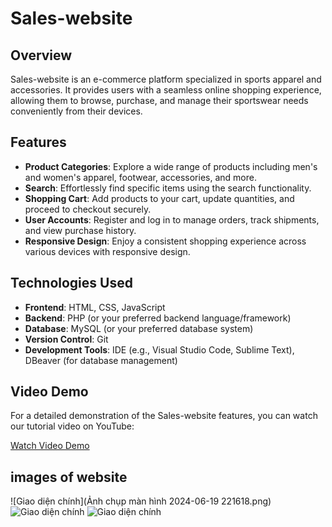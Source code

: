 # Sales-website

## Overview

Sales-website is an e-commerce platform specialized in sports apparel and accessories. It provides users with a seamless online shopping experience, allowing them to browse, purchase, and manage their sportswear needs conveniently from their devices.

## Features

- **Product Categories**: Explore a wide range of products including men's and women's apparel, footwear, accessories, and more.
- **Search**: Effortlessly find specific items using the search functionality.
- **Shopping Cart**: Add products to your cart, update quantities, and proceed to checkout securely.
- **User Accounts**: Register and log in to manage orders, track shipments, and view purchase history.
- **Responsive Design**: Enjoy a consistent shopping experience across various devices with responsive design.

## Technologies Used

- **Frontend**: HTML, CSS, JavaScript
- **Backend**: PHP (or your preferred backend language/framework)
- **Database**: MySQL (or your preferred database system)
- **Version Control**: Git
- **Development Tools**: IDE (e.g., Visual Studio Code, Sublime Text), DBeaver (for database management)

## Video Demo

For a detailed demonstration of the Sales-website features, you can watch our tutorial video on YouTube:

[Watch Video Demo](https://youtu.be/3Rd2-eBiWpk)

## images of website
![Giao diện chính](Ảnh chụp màn hình 2024-06-19 221618.png)
![Giao diện chính](images/giao-dien-chinh.png)
![Giao diện chính](images/giao-dien-chinh.png)


